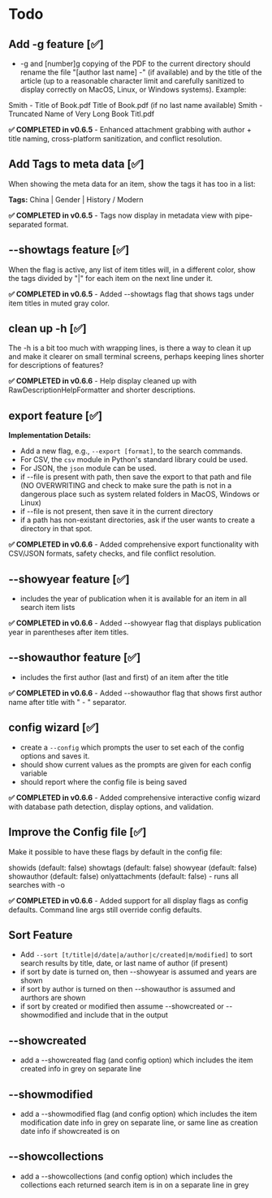 # Todo

## Add -g feature [✅] 

- -g and [number]g copying of the PDF to the current directory should rename the file "[author last name] -" (if available) and by the title of the article (up to a reasonable character limit and carefully sanitized to display correctly on MacOS, Linux, or Windows systems). Example:

Smith - Title of Book.pdf
Title of Book.pdf (if no last name available)
Smith - Truncated Name of Very Long Book Titl.pdf

**✅ COMPLETED in v0.6.5** - Enhanced attachment grabbing with author + title naming, cross-platform sanitization, and conflict resolution.

## Add Tags to meta data [✅] 

When showing the meta data for an item, show the tags it has too in a list: 

**Tags:** China | Gender | History / Modern 

**✅ COMPLETED in v0.6.5** - Tags now display in metadata view with pipe-separated format.

## --showtags feature [✅]

When the flag is active, any list of item titles will, in a different color, show the tags divided by "|" for each item on the next line under it.

**✅ COMPLETED in v0.6.5** - Added --showtags flag that shows tags under item titles in muted gray color.

## clean up -h [✅]

The -h is a bit too much with wrapping lines, is there a way to clean it up and make it clearer on small terminal screens, perhaps keeping lines shorter for descriptions of features?

**✅ COMPLETED in v0.6.6** - Help display cleaned up with RawDescriptionHelpFormatter and shorter descriptions.

## export feature [✅]

**Implementation Details:**
- Add a new flag, e.g., `--export [format]`, to the search commands.
- For CSV, the `csv` module in Python's standard library could be used.
- For JSON, the `json` module can be used.
- if --file is present with path, then save the export to that path and file (NO OVERWRITING and check to make sure the path is not in a dangerous place such as system related folders in MacOS, Windows or Linux)
- if --file is not present, then save it in the current directory
- if a path has non-existant directories, ask if the user wants to create a directory in that spot.

**✅ COMPLETED in v0.6.6** - Added comprehensive export functionality with CSV/JSON formats, safety checks, and file conflict resolution.

## --showyear feature [✅]

- includes the year of publication when it is available for an item in all search item lists

**✅ COMPLETED in v0.6.6** - Added --showyear flag that displays publication year in parentheses after item titles.

## --showauthor feature [✅]

- includes the first author (last and first) of an item after the title

**✅ COMPLETED in v0.6.6** - Added --showauthor flag that shows first author name after title with " - " separator.

## config wizard [✅]

- create a `--config` which prompts the user to set each of the config options and saves it. 
- should show current values as the prompts are given for each config variable
- should report where the config file is being saved 

**✅ COMPLETED in v0.6.6** - Added comprehensive interactive config wizard with database path detection, display options, and validation.

## Improve the Config file [✅]

Make it possible to have these flags by default in the config file:

showids (default: false)
showtags (default: false)
showyear (default: false)
showauthor (default: false)
onlyattachments (default: false) - runs all searches with -o

**✅ COMPLETED in v0.6.6** - Added support for all display flags as config defaults. Command line args still override config defaults.

## Sort Feature

- Add `--sort [t/title|d/date|a/author|c/created|m/modified]` to sort search results by title, date, or last name of author (if present) 
- if sort by date is turned on, then --showyear is assumed and years are shown
- if sort by author is turned on then --showauthor is assumed and aurthors are shown
- if sort by created or modified then assume --showcreated or --showmodified and include that in the output

## --showcreated

- add a --showcreated flag (and config option) which includes the item created info in grey on separate line

## --showmodified

- add a --showmodified flag (and config option) which includes the item modification date info in grey on separate line, or same line as creation date info if showcreated is on

## --showcollections

- add a --showcollections (and config option) which includes the collections each returned search item is in on a separate line in grey
